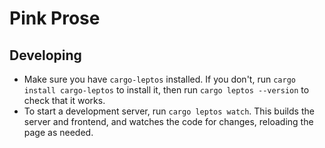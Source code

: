 # Pink Prose

## Developing

- Make sure you have `cargo-leptos` installed. If you don't, run `cargo install cargo-leptos` to install it, then run `cargo leptos --version` to check that it works.
- To start a development server, run `cargo leptos watch`. This builds the server and frontend, and watches the code for changes, reloading the page as needed.
